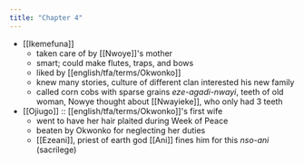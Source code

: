 ```yaml
---
title: "Chapter 4"
---
```

- [[Ikemefuna]]
	- taken care of by [[Nwoye]]'s mother
	- smart; could make flutes, traps, and bows
	- liked by [[english/tfa/terms/Okwonko]]
	- knew many stories, culture of different clan interested his new family
	- called corn cobs with sparse grains *eze-agadi-nwayi*, teeth of old woman, Nowye thought about [[Nwayieke]], who only had 3 teeth
- [[Ojiugo]] :: [[english/tfa/terms/Okwonko]]'s first wife
	- went to have her hair plaited during Week of Peace
	- beaten by Okwonko for neglecting her duties
	- [[Ezeani]], priest of earth god [[Ani]] fines him for this *nso-ani* (sacrilege)